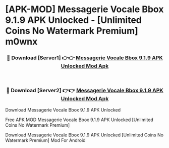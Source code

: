 # [APK-MOD] Messagerie Vocale Bbox 9.1.9 APK Unlocked - [Unlimited Coins No Watermark Premium] m0wnx



<div align="center">
<h3>🔴 Download [Server1] 👉👉 <a href="https://momento.my/?title=Messagerie_Vocale_Bbox_9.1.9_APK_Unlocked">Messagerie Vocale Bbox 9.1.9 APK Unlocked Mod Apk</a></h3><br>

<h3>🔴 Download [Server2] 👉👉 <a href="https://momento.my/?title=Messagerie_Vocale_Bbox_9.1.9_APK_Unlocked">Messagerie Vocale Bbox 9.1.9 APK Unlocked Mod Apk</a></h3>
</div>



Download Messagerie Vocale Bbox 9.1.9 APK Unlocked 

Free APK MOD Messagerie Vocale Bbox 9.1.9 APK Unlocked [Unlimited Coins No Watermark Premium]

Download Messagerie Vocale Bbox 9.1.9 APK Unlocked [Unlimited Coins No Watermark Premium] Mod For Android
